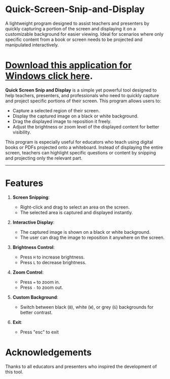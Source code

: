# Quick-Screen-Snip-and-Display
A lightweight program designed to assist teachers and presenters by quickly capturing a portion of the screen and displaying it on a customizable background for easier viewing. Ideal for scenarios where only specific content from a book or screen needs to be projected and manipulated interactively.

# [Download this application for Windows click here](https://github.com/Haris-XYZ/Quick-Screen-Snip-and-Display/releases/tag/v1.0.0).

**Quick Screen Snip and Display** is a simple yet powerful tool designed to help teachers, presenters, and professionals who need to quickly capture and project specific portions of their screen. This program allows users to:

- Capture a selected region of their screen.
- Display the captured image on a black or white background.
- Drag the displayed image to reposition it freely.
- Adjust the brightness or zoom level of the displayed content for better visibility.

This program is especially useful for educators who teach using digital books or PDFs projected onto a whiteboard. Instead of displaying the entire screen, teachers can highlight specific questions or content by snipping and projecting only the relevant part.

---

# Features
1. **Screen Snipping**: 
   - Right-click and drag to select an area on the screen.
   - The selected area is captured and displayed instantly.

2. **Interactive Display**:
   - The captured image is shown on a black or white background.
   - The user can drag the image to reposition it anywhere on the screen.

3. **Brightness Control**:
   - Press `H` to increase brightness.
   - Press `L` to decrease brightness.

4. **Zoom Control**:
   - Press `=` to zoom in.
   - Press `-` to zoom out.

5. **Custom Background**:
   - Switch between black (`B`), white (`W`), or grey (`G`) backgrounds for better contrast.
  
6. **Exit**:
   - Press "esc" to exit


# Acknowledgements
Thanks to all educators and presenters who inspired the development of this tool.

